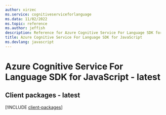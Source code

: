 ```yaml
---
author: xirzec
ms.service: cognitiveserviceforlanguage
ms.data: 11/02/2022
ms.topic: reference
ms.author: jeffish
description: Reference for Azure Cognitive Service For Language SDK for JavaScript
title: Azure Cognitive Service For Language SDK for JavaScript
ms.devlang: javascript
---
```

# Azure Cognitive Service For Language SDK for JavaScript - latest

## Client packages - latest
[!INCLUDE [client-packages](cognitive-service-for-language-client-index.md)]